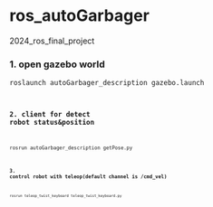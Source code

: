 # ros_autoGarbager
2024_ros_final_project


### 1. open gazebo world
<code>roslaunch autoGarbager_description gazebo.launch<code>

### 2. client for detect robot status&position
<code>rosrun autoGarbager_description getPose.py<code>

### 3. control robot with teleop(default channel is /cmd_vel)

<code>rosrun teleop_twist_keyboard teleop_twist_keyboard.py<code>
